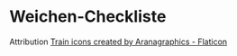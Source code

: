 # Weichen-Checkliste

Attribution
<a href="https://www.flaticon.com/free-icons/train" title="train icons">Train icons created by Aranagraphics - Flaticon</a>
